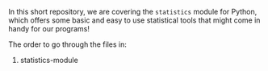 In this short repository, we are covering the `statistics` module for Python, which offers some basic and easy to use statistical tools that might come in handy for our programs!

The order to go through the files in:

1. statistics-module
